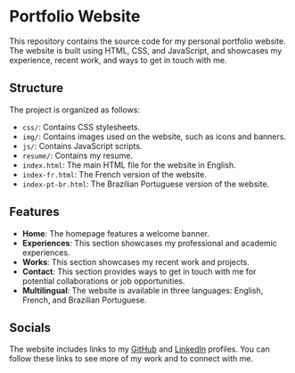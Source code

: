 # Portfolio Website

This repository contains the source code for my personal portfolio website. The website is built using HTML, CSS, and JavaScript, and showcases my experience, recent work, and ways to get in touch with me.

## Structure

The project is organized as follows:

- `css/`: Contains CSS stylesheets.
- `img/`: Contains images used on the website, such as icons and banners.
- `js/`: Contains JavaScript scripts.
- `resume/`: Contains my resume.
- `index.html`: The main HTML file for the website in English.
- `index-fr.html`: The French version of the website.
- `index-pt-br.html`: The Brazilian Portuguese version of the website.

## Features

- **Home**: The homepage features a welcome banner.
- **Experiences**: This section showcases my professional and academic experiences.
- **Works**: This section showcases my recent work and projects.
- **Contact**: This section provides ways to get in touch with me for potential collaborations or job opportunities.
- **Multilingual**: The website is available in three languages: English, French, and Brazilian Portuguese.

## Socials

The website includes links to my [GitHub](https://github.com/gsantosbruna) and [LinkedIn](https://www.linkedin.com/in/brunarobertasantos/) profiles. You can follow these links to see more of my work and to connect with me.
